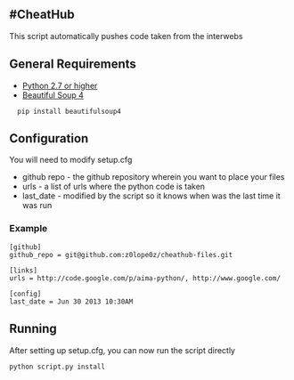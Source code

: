 #CheatHub
-----------------------

This script automatically pushes code taken from the interwebs

## General Requirements

* [Python 2.7 or higher](http://www.python.org/download/releases/2.7/)
* [Beautiful Soup 4](http://www.crummy.com/software/BeautifulSoup/)

```
  pip install beautifulsoup4
```

## Configuration
You will need to modify setup.cfg

* github repo - the github repository wherein you want to place your files
* urls - a list of urls where the python code is taken
* last_date - modified by the script so it knows when was the last time it was run


### Example
```
[github]
github_repo = git@github.com:z0lope0z/cheathub-files.git

[links]
urls = http://code.google.com/p/aima-python/, http://www.google.com/

[config]
last_date = Jun 30 2013 10:30AM
```

## Running
After setting up setup.cfg, you can now run the script directly

```
python script.py install
```
